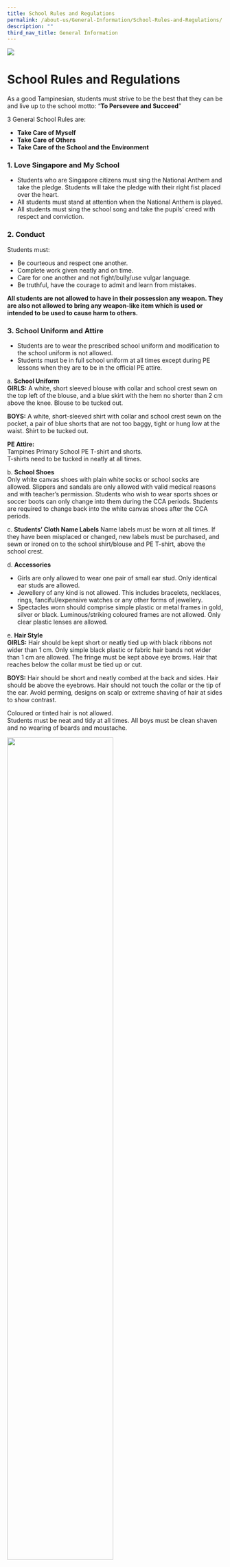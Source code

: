 ```yaml
---
title: School Rules and Regulations
permalink: /about-us/General-Information/School-Rules-and-Regulations/
description: ""
third_nav_title: General Information
---
```

![](/images/AboutUs.jpg)

School Rules and Regulations
============================

As a good Tampinesian, students must strive to be the best that they can be and live up to the school motto: “<b>To Persevere and Succeed</b>”

  

3 General School Rules are:

*   <b>Take Care of Myself</b>
*   <b>Take Care of Others</b>
*   <b>Take Care of the School and the Environment</b>

### 1\. Love Singapore and My School


*   Students who are Singapore citizens must sing the National Anthem and take the pledge. Students will take the pledge with their right fist placed over the heart.
*   All students must stand at attention when the National Anthem is played.
*   All students must sing the school song and take the pupils’ creed with respect and conviction.  
 

### 2\. Conduct

Students must:

*   Be courteous and respect one another.
*   Complete work given neatly and on time.
*   Care for one another and not fight/bully/use vulgar language.
*   Be truthful, have the courage to admit and learn from mistakes.

<b>All students are not allowed to have in their possession any weapon. They are also not allowed to bring any weapon-like item which is used or intended to be used to cause harm to others.</b>

### 3\. School Uniform and Attire


*   Students are to wear the prescribed school uniform and modification to the school uniform is not allowed.&nbsp;
*   Students must be in full school uniform at all times except during PE lessons when they are to be in the official PE attire.&nbsp;

a. <b>School Uniform</b> <br>
<b>GIRLS:</b>&nbsp;A white, short sleeved blouse with collar and school crest sewn on the top left of the blouse, and a blue skirt with the hem no shorter than 2 cm above the knee. Blouse to be tucked out.  
      
   <b>BOYS:</b>&nbsp;A white, short-sleeved shirt with collar and school crest sewn on the pocket, a pair of blue shorts that are not too baggy, tight or hung low at the waist. Shirt to be tucked out.  
      
   <b>PE Attire:</b>  
    Tampines Primary School PE T-shirt and shorts.  
    T-shirts need to be tucked in neatly at all times.  
      
    
b.  <b>School Shoes</b>  
    Only white canvas shoes with plain white socks or school socks are allowed. Slippers and sandals are only allowed with valid medical reasons and with teacher’s permission. Students who wish to wear sports shoes or soccer boots can only change into them during the CCA periods. Students are required to change back into the white canvas shoes after the CCA periods.  
      
    
c.  <b>Students’ Cloth Name Labels</b> 
    Name labels must be worn at all times. If they have been misplaced or changed, new labels must be purchased, and sewn or ironed on to the school shirt/blouse and PE T-shirt, above the school crest.  
      
    
d.  <b>Accessories</b>

*   Girls are only allowed to wear one pair of small ear stud. Only identical ear studs are allowed.
*   Jewellery of any kind is not allowed. This includes bracelets, necklaces, rings, fanciful/expensive watches or any other forms of jewellery.
*   Spectacles worn should comprise simple plastic or metal frames in gold, silver or black. Luminous/striking coloured frames are not allowed. Only clear plastic lenses are allowed.

e.  <b>Hair Style</b>  
    <b>GIRLS:</b> Hair should be kept short or neatly tied up with black ribbons not wider than 1 cm. Only simple black plastic or fabric hair bands not wider than 1 cm are allowed. The fringe must be kept above eye brows. Hair that reaches below the collar must be tied up or cut.&nbsp;  
      
   <b>BOYS:</b>&nbsp;Hair should be short and neatly combed at the back and sides. Hair should be above the eyebrows. Hair should not touch the collar or the tip of the ear. Avoid perming, designs on scalp or extreme shaving of hair at sides to show contrast.  
      
   Coloured or tinted hair is not allowed.  
   Students must be neat and tidy at all times. All boys must be clean shaven and no wearing of beards and moustache.
	 
<img src="/images/SchoolRules.jpeg" style="width:70%">

### 4\. Attendance

Students must:

*   Be punctual at all times
*   Attend classes regularly
*   Seek permission before leaving the class or school
*   Submit medical certificates or parent’s letter (for compassionate reasons) when they are absent.

Students who are not present during the singing of National Anthem will be deemed as late.

  

### 5.&nbsp;Absence from School


Students are expected to be in school every school day. If a student is unable to come to school, parents/guardian are expected to notify the school. When a student is unwell, he/she should see a doctor and remain at home to recover. Any absence from school must be covered by a doctor’s medical certificate or a letter from the parent (for compassionate reasons). This should be handed to the Form Teacher when the student returns to school.&nbsp;

  

However, if a student falls sick in school, the parents/guardian will be informed to bring him/her home.&nbsp;

  

Parents should not take their child/children away from school for holidays before the end of the school terms.

  

### 6\. Early Departure

Students are not allowed to leave the school during the school hours unless parents or an adult authorised by the parents come personally and obtain permission. They are to sign out at the General Office when fetching the student home.


### 7\. Use of devices capable of capturing, storing, displaying and/or transmitting visual, audio and verbal information&nbsp;


<i>Examples of such devices are: mobile phones, fitness trackers and smart wrist watches (including the POSB Smart Buddy)</i>

  

Students, with the permission of their parents, must submit a written request for the use of these devices within the school premises. A pass will be issued to the student when permission is granted.&nbsp;

  

These devices can only be used within the school premises for emergency purposes. The devices should not be brought into examination rooms. Photography, video and voice recordings and gaming are prohibited within the school premises. Mobile phones must be switched off or put on silent mode at all times within the school premises.&nbsp;&nbsp;

  

The student is solely responsible for their own devices. The school is not liable for any loss, theft or damage to the devices. Violation of the rules will result in withdrawal of permission and the devices will be kept by the school until a parent comes to claim it.


### 8.&nbsp;Safety of Students in School

For the safety of the students, visitors are not allowed into the school building without valid passes. All visitors are to report to the General Office. Parents who bring their children to school are to take them only as far as the gates. Every student should learn to be independent and to carry his/her own bag.&nbsp;

  

Parents who drive their children to school in the morning may drive into the school compound and use the drop-off point. There is no parking or waiting within the school compound.

  

Parents will not be allowed into the school during the recess/lunch break.

  

### 9.&nbsp;Dismissal

Parents are to take note of the pick up points and dismissal times. They should be punctual. Cars can only enter the school compound after the departure of school buses. There is no waiting and parking of cars in the school. Parents waiting to fetch their children home should wait at the gates.

<style type="text/css">
.tg  {border-collapse:collapse;border-spacing:0;}
.tg td{border-color:black;border-style:solid;border-width:1px;font-family:Arial, sans-serif;font-size:14px;
  overflow:hidden;padding:10px 5px;word-break:normal;}
.tg th{border-color:black;border-style:solid;border-width:1px;font-family:Arial, sans-serif;font-size:14px;
  font-weight:normal;overflow:hidden;padding:10px 5px;word-break:normal;}
.tg .tg-vqa7{color:#121212;font-weight:bold;text-align:left;vertical-align:middle}
.tg .tg-kk00{color:#121212;text-align:left;vertical-align:top}
</style>
<table class="tg">
<thead>
  <tr>
    <th class="tg-vqa7">Types of Offences</th>
    <th class="tg-vqa7">Recommended Action/s</th>
  </tr>
</thead>
<tbody>
  <tr>
    <td class="tg-kk00">• Abuse of mobile phone<br>• Arson<br>• Assault<br>• Bullying <br>• Cheating in assessments/tests/examinations<br>• Disruptive and/or violent behaviour<br>• Defiance/rudeness<br>• Drug/inhalant abuse<br>• Extorting money <br>• Fighting<br>• Forgery<br>• Gambling<br>• Gangsterism<br>• Improper attire and grooming <br>• IT related offences<br>• Latecoming<br>• Leaving school grounds without permission<br>• Littering<br>• Not doing assignments<br>• Pornography<br>• Possession of weapons<br>• Sexual misconduct<br>• Skipping classes<br>• Smoking<br>• Theft<br>• Truancy<br>• Using vulgar languages <br>• Vandalism<br>• Violation of traffic rules</td>
    <td class="tg-kk00">• Counselling<br>• Warning &amp; Contract<br>• Suspension <br>• Corrective Work Order<br>• Loss of Privilege/s <br>• Detention<br>• Restitution<br>• Adverse Conduct Grade<br>• Ineligibility of Awards<br>• Corporal Punishment<br>• Other alternatives deemed appropriate to correct unacceptable behaviour</td>
  </tr>
</tbody>
</table>

At Tampines Primary School, we believe that good discipline is important so that all students can learn in a warm and caring environment. Whilst the staff will try our best to instil self-discipline and desirable behaviour, we seek the co-operation of parents and caregivers to help reinforce good discipline. If students were to violate the school rules and need to be disciplined, the school seeks the support of parents so that the students can understand the consequences of their actions.&nbsp;  
  

<b>Student Management Department  
Tampines Primary School  
December 2020</b>